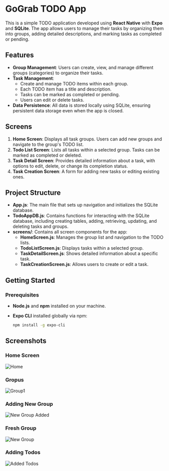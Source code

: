 # GoGrab TODO App

This is a simple TODO application developed using **React Native** with **Expo** and **SQLite**. The app allows users to manage their tasks by organizing them into groups, adding detailed descriptions, and marking tasks as completed or pending.

## Features

- **Group Management**: Users can create, view, and manage different groups (categories) to organize their tasks.
- **Task Management**:
  - Create and manage TODO items within each group.
  - Each TODO item has a title and description.
  - Tasks can be marked as completed or pending.
  - Users can edit or delete tasks.
- **Data Persistence**: All data is stored locally using SQLite, ensuring persistent data storage even when the app is closed.

## Screens

1. **Home Screen**: Displays all task groups. Users can add new groups and navigate to the group's TODO list.
2. **Todo List Screen**: Lists all tasks within a selected group. Tasks can be marked as completed or deleted.
3. **Task Detail Screen**: Provides detailed information about a task, with options to edit, delete, or change its completion status.
4. **Task Creation Screen**: A form for adding new tasks or editing existing ones.

## Project Structure

- **App.js**: The main file that sets up navigation and initializes the SQLite database.
- **TodoAppDB.js**: Contains functions for interacting with the SQLite database, including creating tables, adding, retrieving, updating, and deleting tasks and groups.
- **screens/**: Contains all screen components for the app:
  - **HomeScreen.js**: Manages the group list and navigation to the TODO lists.
  - **TodoListScreen.js**: Displays tasks within a selected group.
  - **TaskDetailScreen.js**: Shows detailed information about a specific task.
  - **TaskCreationScreen.js**: Allows users to create or edit a task.

## Getting Started

### Prerequisites

- **Node.js** and **npm** installed on your machine.
- **Expo CLI** installed globally via npm:

  ```bash
  npm install -g expo-cli

## Screenshots

### Home Screen
![Home](https://github.com/user-attachments/assets/eff618ce-84d5-42aa-87fa-21e25961d8c2)

### Gropus
![Group1](https://github.com/user-attachments/assets/ede00564-3865-4e0e-9311-089888c03e86)

### Adding New Group
![New Group Added](https://github.com/user-attachments/assets/8b10d51e-3c34-4b54-afc4-5ed738cf20d9)

### Fresh Group
![New Group](https://github.com/user-attachments/assets/699a6584-023a-4e31-af06-5e7ee25ebc1b)

### Adding Todos
![Added Todos](https://github.com/user-attachments/assets/d83bc672-5427-4f99-a961-a7be2efc6079)

